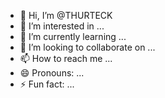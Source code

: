 - 👋 Hi, I’m @THURTECK
- 👀 I’m interested in ...
- 🌱 I’m currently learning ...
- 💞️ I’m looking to collaborate on ...
- 📫 How to reach me ...
- 😄 Pronouns: ...
- ⚡ Fun fact: ...

<!---
THURTECK/THURTECK is a ✨ special ✨ repository because its `README.md` (this file) appears on your GitHub profile.
You can click the Preview link to take a look at your changes.
--->

